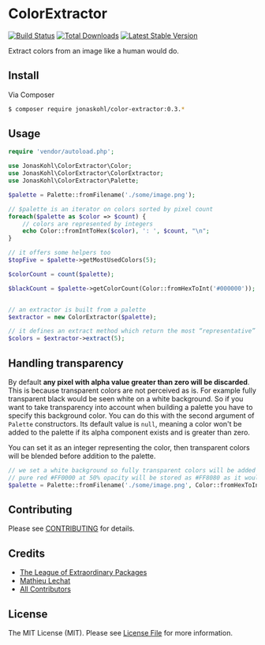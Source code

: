 ColorExtractor
==============

[![Build Status](https://travis-ci.org/jonaskohl/color-extractor.png?branch=master)](https://travis-ci.org/jonaskohl/color-extractor)
[![Total Downloads](https://poser.pugx.org/jonaskohl/color-extractor/downloads.png)](https://packagist.org/packages/jonaskohl/color-extractor)
[![Latest Stable Version](https://poser.pugx.org/jonaskohl/color-extractor/v/stable.png)](https://packagist.org/packages/jonaskohl/color-extractor)

Extract colors from an image like a human would do.

## Install

Via Composer

``` bash
$ composer require jonaskohl/color-extractor:0.3.*
```

## Usage

```php
require 'vendor/autoload.php';

use JonasKohl\ColorExtractor\Color;
use JonasKohl\ColorExtractor\ColorExtractor;
use JonasKohl\ColorExtractor\Palette;

$palette = Palette::fromFilename('./some/image.png');

// $palette is an iterator on colors sorted by pixel count
foreach($palette as $color => $count) {
    // colors are represented by integers
    echo Color::fromIntToHex($color), ': ', $count, "\n";
}

// it offers some helpers too
$topFive = $palette->getMostUsedColors(5);

$colorCount = count($palette);

$blackCount = $palette->getColorCount(Color::fromHexToInt('#000000'));


// an extractor is built from a palette
$extractor = new ColorExtractor($palette);

// it defines an extract method which return the most “representative” colors
$colors = $extractor->extract(5);

```

## Handling transparency

By default **any pixel with alpha value greater than zero will be discarded**. This is because transparent colors are not perceived
as is. For example fully transparent black would be seen white on a white background. So if you want to take transparency into account
when building a palette you have to specify this background color. You can do this with the second argument of `Palette` constructors.
Its default value is `null`, meaning a color won't be added to the palette if its alpha component exists and is greater than zero.

You can set it as an integer representing the color, then transparent colors will be blended before addition to the palette.

```php
// we set a white background so fully transparent colors will be added as white in the palette
// pure red #FF0000 at 50% opacity will be stored as #FF8080 as it would be perceived
$palette = Palette::fromFilename('./some/image.png', Color::fromHexToInt('#FFFFFF'));
```

## Contributing

Please see [CONTRIBUTING](https://github.com/jonaskohl/color-extractor/blob/master/CONTRIBUTING.md) for details.


## Credits

- [The League of Extraordinary Packages](https://github.com/thephpleague)
- [Mathieu Lechat](https://github.com/MatTheCat)
- [All Contributors](https://github.com/jonaskohl/color-extractor/contributors)


## License

The MIT License (MIT). Please see [License File](https://github.com/jonaskohl/color-extractor/blob/master/LICENSE) for more information.
